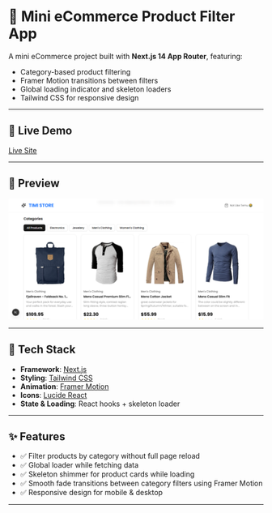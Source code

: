 # 🛒 Mini eCommerce Product Filter App

A mini eCommerce project built with **Next.js 14 App Router**, featuring:
- Category-based product filtering
- Framer Motion transitions between filters
- Global loading indicator and skeleton loaders
- Tailwind CSS for responsive design

---

## 🚀 Live Demo
[Live Site](https://your-live-link.com)

---

## 📸 Preview

![screenshot](public/preview.png)

---

## 🧱 Tech Stack

- **Framework**: [Next.js](https://nextjs.org/)
- **Styling**: [Tailwind CSS](https://tailwindcss.com/)
- **Animation**: [Framer Motion](https://www.framer.com/motion/)
- **Icons**: [Lucide React](https://lucide.dev/)
- **State & Loading**: React hooks + skeleton loader

---

## ✨ Features

- ✅ Filter products by category without full page reload
- ✅ Global loader while fetching data
- ✅ Skeleton shimmer for product cards while loading
- ✅ Smooth fade transitions between category filters using Framer Motion
- ✅ Responsive design for mobile & desktop

---
